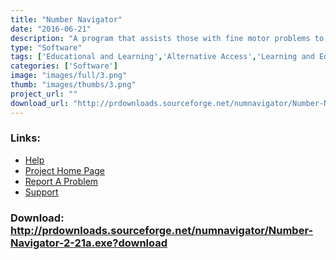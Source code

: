 ```yaml
---
title: "Number Navigator"
date: "2016-06-21"
description: "A program that assists those with fine motor problems to set out columnar arithmetic, without the need for a spreadsheet."
type: "Software"
tags: ['Educational and Learning','Alternative Access','Learning and Education' ]
categories: ['Software']
image: "images/full/3.png"
thumb: "images/thumbs/3.png"
project_url: ""
download_url: "http://prdownloads.sourceforge.net/numnavigator/Number-Navigator-2-21a.exe?download"
---
```



### Links:
- <a href="http://cvs.sourceforge.net/viewcvs.py/numnavigator/">Help</a>
- <a href="http://numnavigator.sourceforge.net/">Project Home Page</a>
- <a href="http://sourceforge.net/tracker/?atid=596036&amp;group_id=91122&amp;func=browse">Report A Problem</a>
- <a href="http://sourceforge.net/forum/forum.php?forum_id=314370">Support</a>

### Download: http://prdownloads.sourceforge.net/numnavigator/Number-Navigator-2-21a.exe?download 